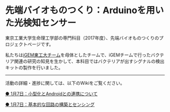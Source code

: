 # 先端バイオものつくり：Arduinoを用いた光検知センサー

<p>東京工業大学生命理工学部の専門科目（2017年度）、先端バイオものつくりのプロジェクトページです。</p>
<p>私たちは<a href="http://2017.igem.org/Team:TokyoTech">iGEM東工大チーム</a>を母体としたチームで、iGEMチームで行ったバクテリア関連の研究の知見を生かして、本科目ではバクテリアが出すシグナルの検出キットの製作を行いました。</p>
<hr>
活動の詳細・進捗に関しては、以下のWikiをご覧ください。
<br>

<a href="https://github.com/Haji-Fuji/arduino_sensor/wiki/1%E6%9C%887%E6%97%A5%EF%BC%9A%E5%B0%8F%E5%9E%8B%E5%8C%96%E3%81%A8Android%E3%81%A8%E3%81%AE%E9%80%A3%E6%90%BA%E3%81%AB%E3%81%A4%E3%81%84%E3%81%A6"><p>● 1月7日：小型化とAndroidとの連携について</p></a>

<a href="https://github.com/Haji-Fuji/arduino_sensor/wiki/1%E6%9C%887%E6%97%A5%EF%BC%9A%E5%9F%BA%E6%9C%AC%E7%9A%84%E3%81%AA%E5%9B%9E%E8%B7%AF%E3%81%AE%E6%A7%8B%E7%AF%89%E3%81%A8%E3%82%BB%E3%83%B3%E3%82%B7%E3%83%B3%E3%82%B0"><p>● 1月7日：基本的な回路の構築とセンシング</p></a>
                                                                                        
<!--
<a href=""><p></p></a>
-->
